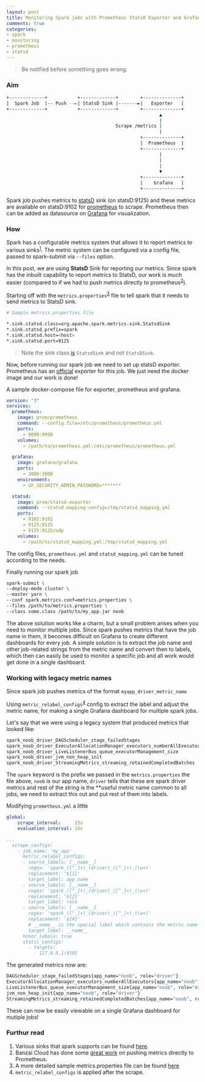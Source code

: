 ```yaml
---
layout: post
title: Monitoring Spark jobs with Prometheus StatsD Exporter and Grafana
comments: true
categories:
- spark
- monitoring
- prometheus
- statsd
---
```


> Be notified before something goes wrong.

### Aim

```bash
+-------------+           +-------------+        +--------------+
|  Spark Job  |-- Push --►| StatsD Sink |-------►|   Exporter   |
+-------------+           +-------------+        +--------------+
                                                        ▲
                                                        |
                                        Scrape /metrics |
                                                        |
                                                 +--------------+
                                                 |  Prometheus  |
                                                 +--------------+
                                                        |
                                                        |
                                                        |
                                                        ▼
                                                 +--------------+
                                                 |    Grafana   |
                                                 +--------------+
```

Spark job pushes metrics to [statsD](https://github.com/statsd/statsd) sink (on statsD:9125) and these metrics are available on statsD:9102 for [prometheus](https://prometheus.io/) to scrape. Prometheus then can be added as datasource on [Grafana](https://grafana.com/) for visualization.

### How

Spark has a configurable metrics system that allows it to report metrics to various sinks<sup>[1](#furthur-read)</sup>. The metric system can be configured via a config file, passed to spark-submit via `--files` option.

In this post, we are using **StatsD** Sink for reporting our metrics. Since spark has the inbuilt capability to report metrics to StatsD, our work is much easier (compared to if we had to push metrics directly to prometheus<sup>[2](#furthur-read)</sup>).

Starting off with the `metrics.properties`<sup>[3](#furthur-read)</sup> file to tell spark that it needs to send metrics to StatsD sink.

```bash
# Sample metrics.properties file

*.sink.statsd.class=org.apache.spark.metrics.sink.StatsdSink
*.sink.statsd.prefix=spark
*.sink.statsd.host=<host>
*.sink.statsd.port=9125
```
> Note the sink class [is](https://github.com/apache/spark/blob/master/core/src/main/scala/org/apache/spark/metrics/sink/StatsdSink.scala#L29) `StatsdSink` and not `StatsDSink`.

Now, before running our spark job we need to set up statsD exporter. Prometheus has an [official](https://github.com/prometheus/statsd_exporter) exporter for this job. We just need the docker image and our work is done!

A sample docker-compose file for exporter, prometheus and grafana.
```yml
version: "3"
services:
  prometheus:
    image: prom/prometheus
    command: --config.file=/etc/prometheus/prometheus.yml
    ports:
      - 9090:9090
    volumes:
      - /path/to/prometheus.yml:/etc/prometheus/prometheus.yml

  grafana:
    image: grafana/grafana
    ports:
      - 3000:3000
    environment:
      - GF_SECURITY_ADMIN_PASSWORD=*******

  statsd:
    image: prom/statsd-exporter
    command: --statsd.mapping-config=/tmp/statsd_mapping.yml
    ports:
      - 9102:9102
      - 9125:9125
      - 9125:9125/udp
    volumes:
      - /path/to/statsd_mapping.yml:/tmp/statsd_mapping.yml
```
The config files, `prometheus.yml` and `statsd_mapping.yml` can be tuned according to the needs.

Finally running our spark job
```bash
spark-submit \
--deploy-mode cluster \
--master yarn \
--conf spark.metrics.conf=metrics.properties \
--files /path/to/metrics.properties \
--class some.class /path/to/my_app.jar noob
```

The above solution works like a charm, but a small problem arises when you need to monitor multiple jobs. Since spark pushes metrics that have the job name in them, it becomes difficult on Grafana to create different dashboards for every job. A simple solution is to extract the job name and other job-related strings from the metric name and convert then to labels, which then can easily be used to monitor a specific job and all work would get done in a single dashboard.

### Working with legacy metric names

Since spark job pushes metrics of the format `myapp_driver_metric_name`

Using `metric_relabel_configs`<sup>[4](#furthur-read)</sup> config to extract the label and adjust the metric name, for making a single Grafana dashboard for multiple spark jobs.

Let's say that we were using a legacy system that produced metrics that looked like:
```bash
spark_noob_driver_DAGScheduler_stage_failedStages
spark_noob_driver_ExecutorAllocationManager_executors_numberAllExecutors
spark_noob_driver_LiveListenerBus_queue_executorManagement_size
spark_noob_driver_jvm_non_heap_init
spark_noob_driver_StreamingMetrics_streaming_retainedCompletedBatches
```
The `spark` keyword is the prefix we passed in the `metrics.properties` the file above, `noob` is our app name, `driver` tells that these are spark driver metrics and rest of the string is the **useful metric name common to all jobs, we need to extract this out and put rest of them into labels.

Modifying `prometheus.yml` a little
```yml
global:
    scrape_interval:     15s
    evaluation_interval: 15s

...
  scrape_configs:
    - job_name: 'my_app'
      metric_relabel_configs:
      - source_labels: [__name__]
        regex: 'spark_([^_]+)_(driver)_([^_]+)_(\w+)'
        replacement: '${1}'
        target_label: app_name
      - source_labels: [__name__]
        regex: 'spark_([^_]+)_(driver)_([^_]+)_(\w+)'
        replacement: '${2}'
        target_label: role
      - source_labels: [__name__]
        regex: 'spark_([^_]+)_(driver)_([^_]+)_(\w+)'
        replacement: '${4}'
        # __name__ is the special label which contains the metric name
        target_label: __name__
      honor_labels: true
      static_configs:
        - targets:
          - 127.0.0.1:9102
```

The generated metrics now are:
```bash
DAGScheduler_stage_failedStages{app_name="noob", role="driver"}
ExecutorAllocationManager_executors_numberAllExecutors{app_name="noob", role="driver"}
LiveListenerBus_queue_executorManagement_size{app_name="noob", role="driver"}
jvm_non_heap_init{app_name="noob", role="driver"}
StreamingMetrics_streaming_retainedCompletedBatches{app_name="noob", role="driver"}
```
These can now be easily viewable on a single Grafana dashboard for mutiple jobs!


### Furthur read

1. Various sinks that spark supports can be found [here](https://spark.apache.org/docs/2.3.0/monitoring.html#metrics).
2. Banzai Cloud has done some [great work](https://github.com/banzaicloud/spark-metrics) on pushing metrics directly to Prometheus.
3. A more detailed sample metrics.properties file can be found [here](https://github.com/apache/spark/blob/master/conf/metrics.properties.template)
4. `metric_relabel_configs` is applied after the scrape.